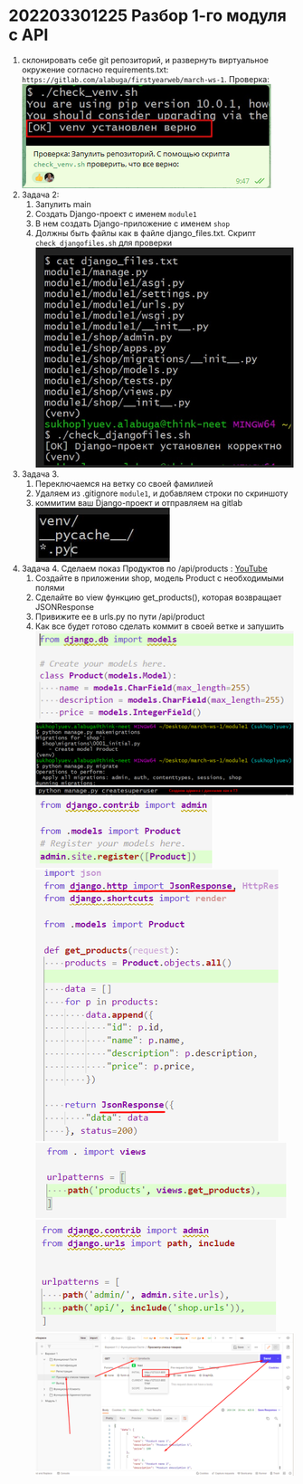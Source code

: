 # 202203301225 Разбор 1-го модуля с API

1. склонировать себе git репозиторий, и развернуть виртуальное окружение согласно requirements.txt: `https://gitlab.com/alabuga/firstyearweb/march-ws-1`. Проверка:
![](2022-03-30-12-27-14.png)
2. Задача 2:
    1. Запулить main
    2. Создать Django-проект с именем `module1`
    3. В нем создать Django-приложение с именем `shop`
    4. Должны быть файлы как в файле django_files.txt. Скрипт `check_djangofiles.sh` для проверки
![](2022-03-30-12-28-18.png)
3. Задача 3.
    1. Переключаемся на ветку со своей фамилией
    2. Удаляем из .gitignore `module1`, и добавляем строки по скриншоту
    3. коммитим ваш Django-проект и отправляем на gitlab
![](2022-03-30-12-29-40.png)
4. Задача 4. Сделаем показ Продуктов по /api/products : [YouTube](https://youtu.be/IHB5LW4VWG8)
    1. Создайте в приложении shop, модель Product с необходимыми полями
    2. Сделайте во view функцию get_products(), которая возвращает JSONResponse
    3. Привижите ее в urls.py по пути /api/product
    4. Как все будет готово сделать коммит в своей ветке и запушить
![](2022-03-30-12-44-28.png)
![](2022-03-30-12-45-10.png)
![](2022-03-30-12-46-12.png)
![](2022-03-30-12-44-42.png)
![](2022-03-30-12-47-00.png)
![](2022-03-30-12-47-13.png)
![](2022-03-30-12-47-22.png)
![](2022-03-30-12-50-41.png)